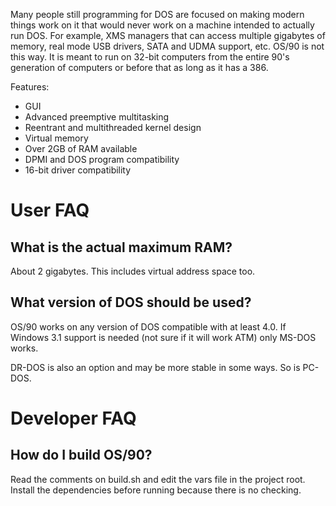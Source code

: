 Many people still programming for DOS are focused on making modern things work on it that would never work on a machine intended to actually run DOS. For example, XMS managers that can access multiple gigabytes of memory, real mode USB drivers, SATA and UDMA support, etc. OS/90 is not this way. It is meant to run on 32-bit computers from the entire 90's generation of computers or before that as long as it has a 386.

Features:
- GUI
- Advanced preemptive multitasking
- Reentrant and multithreaded kernel design
- Virtual memory
- Over 2GB of RAM available
- DPMI and DOS program compatibility
- 16-bit driver compatibility


# User FAQ

## What is the actual maximum RAM?

About 2 gigabytes. This includes virtual address space too.

## What version of DOS should be used?

OS/90 works on any version of DOS compatible with at least 4.0. If Windows 3.1 support is needed (not sure if it will work ATM) only MS-DOS works.

DR-DOS is also an option and may be more stable in some ways. So is PC-DOS.

# Developer FAQ

## How do I build OS/90?

Read the comments on build.sh and edit the vars file in the project root. Install the dependencies before running because there is no checking.
